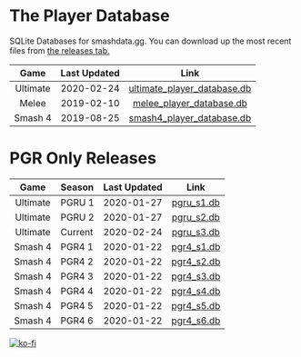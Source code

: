 # The Player Database
SQLite Databases for smashdata.gg. You can download up the most recent files from [the releases tab.](https://github.com/smashdata/ThePlayerDatabase/releases)

| Game     | Last Updated | Link |
|:--------:|:------------:|:----:|
| Ultimate |  2020-02-24  | [ultimate_player_database.db](https://github.com/smashdata/ThePlayerDatabase/releases/download/v2020.02.24/ultimate_player_database.db) |
| Melee    |  2019-02-10  | [melee_player_database.db](https://github.com/smashdata/ThePlayerDatabase/releases/download/v2020.02.10/melee_player_database.db)       |
| Smash 4  |  2019-08-25  | [smash4_player_database.db](https://github.com/smashdata/ThePlayerDatabase/releases/download/v2019.08.25/smash_4_player_database.db)    |

# PGR Only Releases
| Game     | Season | Last Updated | Link |
|:--------:|:-------|:------------:|:----:|
| Ultimate | PGRU 1 | 2020-01-27   | [pgru_s1.db](https://github.com/smashdata/ThePlayerDatabase/releases/download/vPGRU.S1.1/pgru_s1.db) |
| Ultimate | PGRU 2 | 2020-01-27   | [pgru_s2.db](https://github.com/smashdata/ThePlayerDatabase/releases/download/vPGRU.S2.1/pgru_s2.db) |
| Ultimate | Current| 2020-02-24   | [pgru_s3.db](https://github.com/smashdata/ThePlayerDatabase/releases/download/vPGRU.S3.W10/pgru_s3.db) |
| Smash 4  | PGR4 1 | 2020-01-22   | [pgr4_s1.db](https://github.com/smashdata/ThePlayerDatabase/releases/download/vPGR4.0/pgr4_s1.db)    |
| Smash 4  | PGR4 2 | 2020-01-22   | [pgr4_s2.db](https://github.com/smashdata/ThePlayerDatabase/releases/download/vPGR4.0/pgr4_s2.db)    |
| Smash 4  | PGR4 3 | 2020-01-22   | [pgr4_s3.db](https://github.com/smashdata/ThePlayerDatabase/releases/download/vPGR4.0/pgr4_s3.db)    |
| Smash 4  | PGR4 4 | 2020-01-22   | [pgr4_s4.db](https://github.com/smashdata/ThePlayerDatabase/releases/download/vPGR4.0/pgr4_s4.db)    |
| Smash 4  | PGR4 5 | 2020-01-22   | [pgr4_s5.db](https://github.com/smashdata/ThePlayerDatabase/releases/download/vPGR4.0/pgr4_s5.db)    |
| Smash 4  | PGR4 6 | 2020-01-22   | [pgr4_s6.db](https://github.com/smashdata/ThePlayerDatabase/releases/download/vPGR4.0/pgr4_s6.db)    |


[![ko-fi](https://www.ko-fi.com/img/githubbutton_sm.svg)](https://ko-fi.com/N4N81EIYD)

